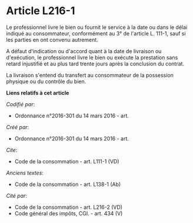 # Article L216-1

Le professionnel livre le bien ou fournit le service à la date ou dans le délai indiqué au consommateur, conformément au 3°
de l'article L. 111-1, sauf si les parties en ont convenu autrement. 

A défaut d'indication ou d'accord quant à la date de livraison ou d'exécution, le professionnel livre le bien ou exécute la
prestation sans retard injustifié et au plus tard trente jours après la conclusion du contrat. 

La livraison s'entend du transfert au consommateur de la possession physique ou du contrôle du bien.

**Liens relatifs à cet article**

_Codifié par_:

  - Ordonnance n°2016-301 du 14 mars 2016 - art.

_Créé par_:

  - Ordonnance n°2016-301 du 14 mars 2016 - art.

_Cite_:

  - Code de la consommation - art. L111-1 (VD)

_Anciens textes_:

  - Code de la consommation - art. L138-1 (Ab)

_Cité par_:

  - Code de la consommation - art. L216-2 (VD)
  - Code général des impôts, CGI. - art. 434 (V)
